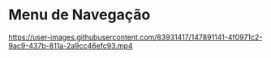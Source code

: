

# Menu de Navegação

https://user-images.githubusercontent.com/83931417/147891141-4f0971c2-9ac9-437b-811a-2a9cc46efc93.mp4



